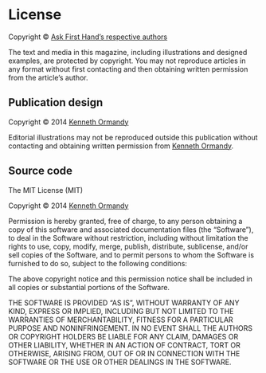 # License

Copyright © [Ask First Hand’s respective authors](about)

The text and media in this magazine, including illustrations and designed examples, are protected by copyright. You may not reproduce articles in any format without first contacting and then obtaining written permission from the article’s author.

## Publication design

Copyright © 2014 [Kenneth Ormandy](http://kennethormandy.com)

Editorial illustrations may not be reproduced outside this publication without contacting and obtaining written permission from [Kenneth Ormandy](mailto:hello@kennethormandy.com).

## Source code

The MIT License (MIT)

Copyright © 2014 [Kenneth Ormandy](http://kennethormandy.com)

Permission is hereby granted, free of charge, to any person obtaining a copy of
this software and associated documentation files (the “Software”), to deal in
the Software without restriction, including without limitation the rights to
use, copy, modify, merge, publish, distribute, sublicense, and/or sell copies of
the Software, and to permit persons to whom the Software is furnished to do so,
subject to the following conditions:

The above copyright notice and this permission notice shall be included in all
copies or substantial portions of the Software.

THE SOFTWARE IS PROVIDED “AS IS”, WITHOUT WARRANTY OF ANY KIND, EXPRESS OR IMPLIED, INCLUDING BUT NOT LIMITED TO THE WARRANTIES OF MERCHANTABILITY, FITNESS FOR A PARTICULAR PURPOSE AND NONINFRINGEMENT. IN NO EVENT SHALL THE AUTHORS OR COPYRIGHT HOLDERS BE LIABLE FOR ANY CLAIM, DAMAGES OR OTHER LIABILITY, WHETHER IN AN ACTION OF CONTRACT, TORT OR OTHERWISE, ARISING FROM, OUT OF OR IN CONNECTION WITH THE SOFTWARE OR THE USE OR OTHER DEALINGS IN THE SOFTWARE.
